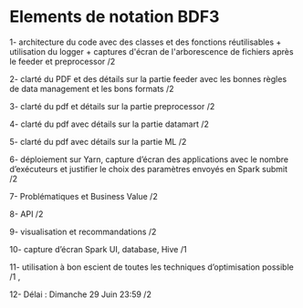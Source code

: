 # Elements de notation BDF3
 
1- architecture du code avec des classes et des fonctions réutilisables +  utilisation du logger + captures d'écran de l'arborescence de fichiers après le feeder et preprocessor   /2

2- clarté du PDF et des détails sur la partie feeder avec les bonnes règles de data management et les bons formats /2

3- clarté du pdf et détails sur la partie preprocessor /2

4- clarté du pdf avec détails sur la partie datamart /2

5- clarté du pdf avec détails sur la partie ML /2

6- déploiement sur Yarn, capture d’écran des applications avec le nombre d’exécuteurs et justifier le choix des paramètres envoyés en Spark submit /2

7- Problématiques et Business Value /2

8- API /2

9- visualisation et recommandations /2

10- capture d’écran Spark UI, database, Hive /1

11- utilisation à bon escient de toutes les techniques d’optimisation possible /1 , 

12- Délai : Dimanche 29 Juin 23:59 /2
 
 
 
